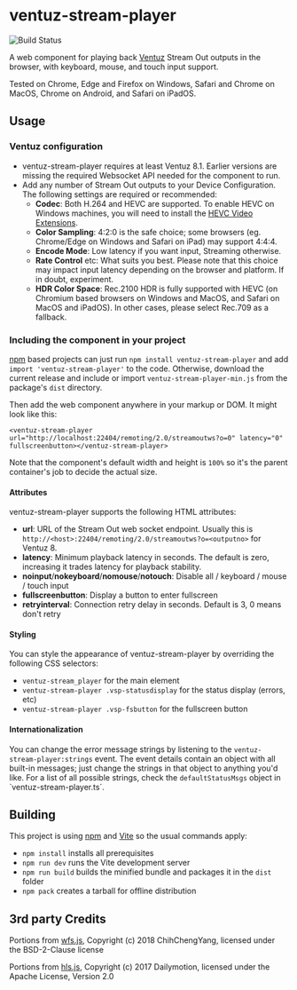 # ventuz-stream-player

![Build Status](https://github.com/VentuzTechnology/streamout-webcomponent/actions/workflows/build.yml/badge.svg)

A web component for playing back [Ventuz](https://www.ventuz.com/) Stream Out outputs in the browser, with keyboard, mouse, and touch input support.

Tested on Chrome, Edge and Firefox on Windows, Safari and Chrome on MacOS, Chrome on Android, and Safari on iPadOS.

## Usage

### Ventuz configuration

- ventuz-stream-player requires at least Ventuz 8.1. Earlier versions are missing the required Websocket API needed for the component to run.
- Add any number of Stream Out outputs to your Device Configuration. The following settings are required or recommended:
  - __Codec__: Both H.264 and HEVC are supported. To enable HEVC on Windows machines, you will need to install the [HEVC Video Extensions](https://apps.microsoft.com/detail/9nmzlz57r3t7).
  - __Color Sampling__: 4:2:0 is the safe choice; some browsers (eg. Chrome/Edge on Windows and Safari on iPad) may support 4:4:4.
  - __Encode Mode__: Low latency if you want input, Streaming otherwise.
  - __Rate Control__ etc: What suits you best. Please note that this choice may impact input latency depending on the browser and platform. If in doubt, experiment.
  - __HDR Color Space__: Rec.2100 HDR is fully supported with HEVC (on Chromium based browsers on Windows and MacOS, and Safari on MacOS and iPadOS). In other cases, please select Rec.709 as a fallback.

### Including the component in your project

[npm](https://www.npmjs.com/) based projects can just run `npm install ventuz-stream-player` and add `import 'ventuz-stream-player'` to the code. Otherwise, download the current release and include or import `ventuz-stream-player-min.js` from the package's `dist` directory.

Then add the web component anywhere in your markup or DOM. It might look like this:

`<ventuz-stream-player url="http://localhost:22404/remoting/2.0/streamoutws?o=0" latency="0" fullscreenbutton></ventuz-stream-player>`

Note that the component's default width and height is `100%` so it's the parent container's job to decide the actual size.

#### Attributes

ventuz-stream-player supports the following HTML attributes:

- __url__: URL of the Stream Out web socket endpoint. Usually this is `http://<host>:22404/remoting/2.0/streamoutws?o=<outputno>` for Ventuz 8.
- __latency__: Minimum playback latency in seconds. The default is zero, increasing it trades latency for playback stability.
- __noinput__/__nokeyboard__/__nomouse__/__notouch__: Disable all / keyboard / mouse / touch input
- __fullscreenbutton__: Display a button to enter fullscreen
- __retryinterval__: Connection retry delay in seconds. Default is 3, 0 means don't retry

#### Styling

You can style the appearance of ventuz-stream-player by overriding the following CSS selectors:

* `ventuz-stream_player` for the main element
* `ventuz-stream-player .vsp-statusdisplay` for the status display (errors, etc)
* `ventuz-stream-player .vsp-fsbutton` for the fullscreen button

#### Internationalization

You can change the error message strings by listening to the `ventuz-stream-player:strings` event. The event details contain an object with 
all built-in messages; just change the strings in that object to anything you'd like. For a list of all possible strings, check the `defaultStatusMsgs` object in `ventuz-stream-player.ts´.

## Building

This project is using [npm](https://www.npmjs.com/) and [Vite](https://vite.dev/) so the usual commands apply:
- `npm install` installs all prerequisites
- `npm run dev` runs the Vite development server
- `npm run build` builds the minified bundle and packages it in the `dist` folder
- `npm pack` creates a tarball for offline distribution

## 3rd party Credits

Portions from [wfs.js](https://github.com/ChihChengYang/wfs.js), Copyright (c) 2018 ChihChengYang, licensed under the BSD-2-Clause license

Portions from [hls.js](https://github.com/dailymotion/hls.js), Copyright (c) 2017 Dailymotion, licensed under the Apache License, Version 2.0 